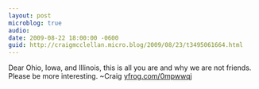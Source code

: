 ```yaml
---
layout: post
microblog: true
audio: 
date: 2009-08-22 18:00:00 -0600
guid: http://craigmcclellan.micro.blog/2009/08/23/t3495061664.html
---
```

Dear Ohio, Iowa, and Illinois, this is all you are and why we are not friends. Please be more interesting. ~Craig [yfrog.com/0mpwwqj](http://yfrog.com/0mpwwqj)

